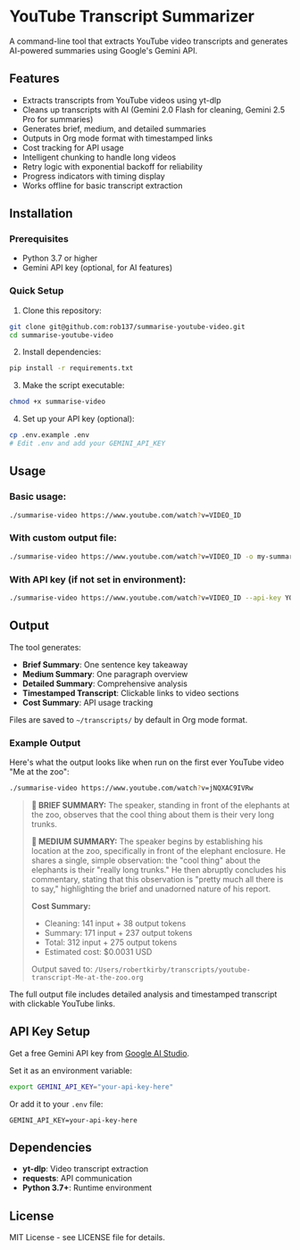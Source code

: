 # YouTube Transcript Summarizer

A command-line tool that extracts YouTube video transcripts and generates AI-powered summaries using Google's Gemini API.

## Features

- Extracts transcripts from YouTube videos using yt-dlp
- Cleans up transcripts with AI (Gemini 2.0 Flash for cleaning, Gemini 2.5 Pro for summaries)
- Generates brief, medium, and detailed summaries
- Outputs in Org mode format with timestamped links
- Cost tracking for API usage
- Intelligent chunking to handle long videos
- Retry logic with exponential backoff for reliability
- Progress indicators with timing display
- Works offline for basic transcript extraction

## Installation

### Prerequisites

- Python 3.7 or higher
- Gemini API key (optional, for AI features)

### Quick Setup

1. Clone this repository:
```bash
git clone git@github.com:rob137/summarise-youtube-video.git
cd summarise-youtube-video
```

2. Install dependencies:
```bash
pip install -r requirements.txt
```

3. Make the script executable:
```bash
chmod +x summarise-video
```

4. Set up your API key (optional):
```bash
cp .env.example .env
# Edit .env and add your GEMINI_API_KEY
```

## Usage

### Basic usage:
```bash
./summarise-video https://www.youtube.com/watch?v=VIDEO_ID
```

### With custom output file:
```bash
./summarise-video https://www.youtube.com/watch?v=VIDEO_ID -o my-summary.org
```

### With API key (if not set in environment):
```bash
./summarise-video https://www.youtube.com/watch?v=VIDEO_ID --api-key YOUR_KEY
```

## Output

The tool generates:
- **Brief Summary**: One sentence key takeaway
- **Medium Summary**: One paragraph overview
- **Detailed Summary**: Comprehensive analysis
- **Timestamped Transcript**: Clickable links to video sections
- **Cost Summary**: API usage tracking

Files are saved to `~/transcripts/` by default in Org mode format.

### Example Output

Here's what the output looks like when run on the first ever YouTube video "Me at the zoo":

```bash
./summarise-video https://www.youtube.com/watch?v=jNQXAC9IVRw
```

> **🔸 BRIEF SUMMARY:**
> The speaker, standing in front of the elephants at the zoo, observes that the cool thing about them is their very long trunks.
> 
> **🔸 MEDIUM SUMMARY:**
> The speaker begins by establishing his location at the zoo, specifically in front of the elephant enclosure. He shares a single, simple observation: the "cool thing" about the elephants is their "really long trunks." He then abruptly concludes his commentary, stating that this observation is "pretty much all there is to say," highlighting the brief and unadorned nature of his report.
> 
> **Cost Summary:**
> - Cleaning: 141 input + 38 output tokens
> - Summary: 171 input + 237 output tokens
> - Total: 312 input + 275 output tokens
> - Estimated cost: $0.0031 USD
> 
> Output saved to: `/Users/robertkirby/transcripts/youtube-transcript-Me-at-the-zoo.org`

The full output file includes detailed analysis and timestamped transcript with clickable YouTube links.

## API Key Setup

Get a free Gemini API key from [Google AI Studio](https://makersuite.google.com/app/apikey).

Set it as an environment variable:
```bash
export GEMINI_API_KEY="your-api-key-here"
```

Or add it to your `.env` file:
```
GEMINI_API_KEY=your-api-key-here
```

## Dependencies

- **yt-dlp**: Video transcript extraction
- **requests**: API communication
- **Python 3.7+**: Runtime environment

## License

MIT License - see LICENSE file for details.
